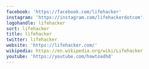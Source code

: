 ```yaml
---
facebook: 'https://facebook.com/lifehacker'
instagram: 'https://instagram.com/lifehackerdotcom'
logohandle: lifehacker
sort: lifehacker
title: lifehacker
twitter: lifehacker
website: 'https://lifehacker.com/'
wikipedia: https://en.wikipedia.org/wiki/Lifehacker
youtube: 'https://youtube.com/howtoadhd'
---
```



